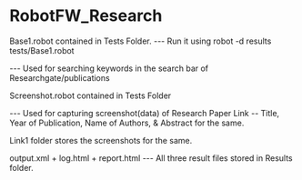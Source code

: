 # RobotFW_Research

Base1.robot contained in Tests Folder. 
--- Run it using robot -d results tests/Base1.robot

--- Used for searching keywords in the search bar of Researchgate/publications

Screenshot.robot contained in Tests Folder

--- Used for capturing screenshot(data) of Research Paper Link -- Title, Year of Publication, Name of Authors, & Abstract for the same.

Link1 folder stores the screenshots for the same.

output.xml + log.html + report.html --- All three result files stored in Results folder.
